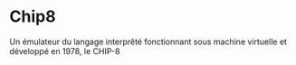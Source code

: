 # Chip8
Un émulateur du langage interprêté fonctionnant sous machine virtuelle et développé en 1978, le CHIP-8

